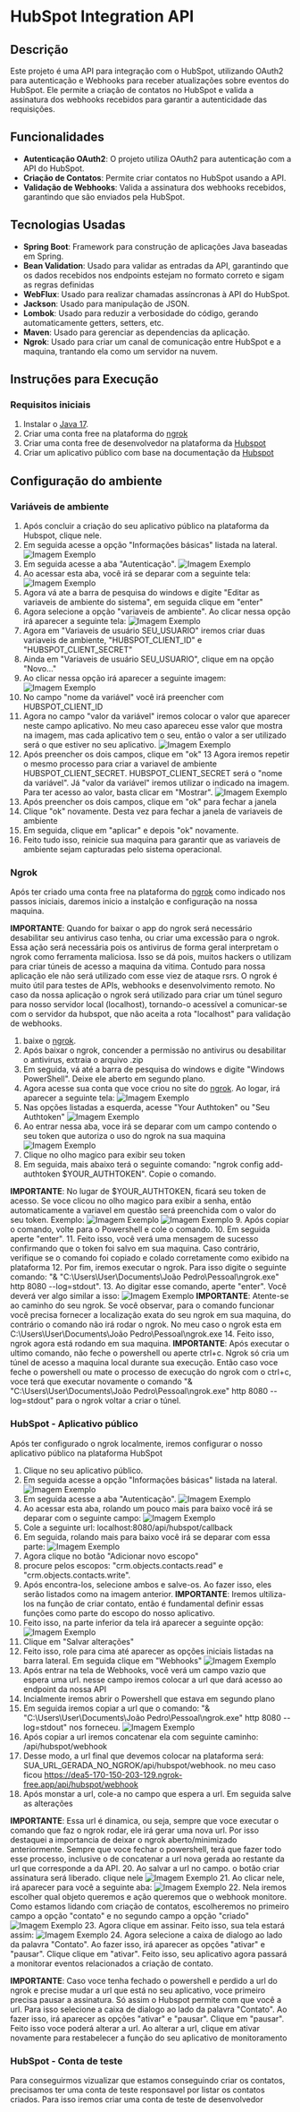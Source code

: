 # HubSpot Integration API

## Descrição

Este projeto é uma API para integração com o HubSpot, utilizando OAuth2 para autenticação e Webhooks para receber atualizações sobre eventos do HubSpot. Ele permite a criação de contatos no HubSpot e valida a assinatura dos webhooks recebidos para garantir a autenticidade das requisições.

## Funcionalidades

- **Autenticação OAuth2**: O projeto utiliza OAuth2 para autenticação com a API do HubSpot.
- **Criação de Contatos**: Permite criar contatos no HubSpot usando a API.
- **Validação de Webhooks**: Valida a assinatura dos webhooks recebidos, garantindo que são enviados pela HubSpot.

## Tecnologias Usadas

- **Spring Boot**: Framework para construção de aplicações Java baseadas em Spring.
- **Bean Validation**: Usado para validar as entradas da API, garantindo que os dados recebidos nos endpoints estejam no formato correto e sigam as regras definidas
- **WebFlux**: Usado para realizar chamadas assíncronas à API do HubSpot.
- **Jackson**: Usado para manipulação de JSON.
- **Lombok**: Usado para reduzir a verbosidade do código, gerando automaticamente getters, setters, etc.
- **Maven**: Usado para gerenciar as dependencias da aplicação.
- **Ngrok**: Usado para criar um canal de comunicação entre HubSpot e a maquina, trantando ela como um servidor na nuvem.

## Instruções para Execução

### Requisitos iniciais

1. Instalar o [Java 17](https://adoptopenjdk.net/).
2. Criar uma conta free na plataforma do [ngrok](https://ngrok.com/)
3. Criar uma conta free de desenvolvedor na plataforma da [Hubspot](https://app.hubspot.com/login)
4. Criar um aplicativo público com base na documentação da [Hubspot]([https://developers.hubspot.com/docs/guides/apps/public-apps/overview](https://developers.hubspot.com/docs/guides/apps/private-apps/overview))

## Configuração do ambiente

### Variáveis de ambiente

1. Após concluir a criação do seu aplicativo público na plataforma da Hubspot, clique nele.
2. Em seguida acesse a opção "Informações básicas" listada na lateral.
![Imagem Exemplo](Documentation/Images/img0.png)
3. Em seguida acesse a aba "Autenticação".
![Imagem Exemplo](Documentation/Images/img00.png)
4. Ao acessar esta aba, você irá se deparar com a seguinte tela:
![Imagem Exemplo](Documentation/Images/img1.png)
5. Agora vá ate a barra de pesquisa do windows e digite "Editar as variaveis de ambiente do sistema", em seguida clique em "enter"
6. Agora selecione a opção "variaveis de ambiente". Ao clicar nessa opção irá aparecer a seguinte tela:
![Imagem Exemplo](Documentation/Images/img2.png)
7. Agora em "Variaveis de usuário SEU_USUARIO" iremos criar duas variaveis de ambiente, "HUBSPOT_CLIENT_ID" e "HUBSPOT_CLIENT_SECRET"
8. Ainda em "Variaveis de usuário SEU_USUARIO", clique em na opção "Novo..."
9. Ao clicar nessa opção irá aparecer a seguinte imagem:
![Imagem Exemplo](Documentation/Images/img3.png)
10. No campo "nome da variável" você irá preencher com HUBSPOT_CLIENT_ID
11. Agora no campo "valor da variável" iremos colocar o valor que aparecer neste campo aplicativo. No meu caso apareceu esse valor que mostra na imagem, mas cada aplicativo tem o seu, então o valor a ser utilizado será o que estiver no seu aplicativo.
![Imagem Exemplo](Documentation/Images/img4.png)
12. Após preencher os dois campos, clique em "ok"
13 Agora iremos repetir o mesmo processo para criar a variavel de ambiente HUBSPOT_CLIENT_SECRET. HUBSPOT_CLIENT_SECRET será o "nome da variável". Já "valor da variável" iremos utilizar o indicado na imagem. Para ter acesso ao valor, basta clicar em "Mostrar".
![Imagem Exemplo](Documentation/Images/img5.png)
14. Após preencher os dois campos, clique em "ok" para fechar a janela
15. Clique "ok" novamente. Desta vez para fechar a janela de variaveis de ambiente
16. Em seguida, clique em "aplicar" e depois "ok" novamente.
17. Feito tudo isso, reinicie sua maquina para garantir que as variaveis de ambiente sejam capturadas pelo sistema operacional.

### Ngrok

Após ter criado uma conta free na plataforma do [ngrok](https://ngrok.com/) como indicado nos passos iniciais, daremos inicio a instalção e configuração na nossa maquina.

**IMPORTANTE**: Quando for baixar o app do ngrok será necessário desabilitar seu antivirus caso tenha, ou criar uma excessão para o ngrok. Essa ação será necessária pois os antivirus de forma geral interpretam o ngrok como ferramenta maliciosa. Isso se dá pois, muitos hackers o utilizam para criar túneis de acesso a maquina da vitima. Contudo para nossa aplicação ele não será utilizado com esse viez de ataque rsrs. O ngrok é muito útil para testes de APIs, webhooks e desenvolvimento remoto. No caso da nossa aplicação o ngrok será utilizado para criar um túnel seguro para nosso servidor local (localhost), tornando-o acessível a comunicar-se com o servidor da hubspot, que não aceita a rota "localhost" para validação de webhooks.

1. baixe o [ngrok](https://ngrok.com/downloads/windows).
2. Após baixar o ngrok, concender a permissão no antivirus ou desabilitar o antivirus, extraia o arquivo .zip
3. Em seguida, vá até a barra de pesquisa do windows e digite "Windows PowerShell". Deixe ele aberto em segundo plano.
4. Agora acesse sua conta que voce criou no site do [ngrok](https://ngrok.com/). Ao logar, irá aparecer a seguinte tela:
![Imagem Exemplo](Documentation/Images/img6.png)
5. Nas opções listadas a esquerda, acesse "Your Authtoken" ou "Seu Authtoken"
![Imagem Exemplo](Documentation/Images/img7.png)
6. Ao entrar nessa aba, voce irá se deparar com um campo contendo o seu token que autoriza o uso do ngrok na sua maquina
![Imagem Exemplo](Documentation/Images/img8.png)
7. Clique no olho magico para exibir seu token
8. Em seguida, mais abaixo terá o seguinte comando: "ngrok config add-authtoken $YOUR_AUTHTOKEN". Copie o comando.

**IMPORTANTE**: No lugar de $YOUR_AUTHTOKEN, ficará seu token de acesso. Se voce clicou no olho magico para exibir a senha, então automaticamente a variavel em questão será preenchida com o valor do seu token. Exemplo:
![Imagem Exemplo](Documentation/Images/img9.png)
![Imagem Exemplo](Documentation/Images/img10.png)
9. Após copiar o comando, volte para o Powershell e cole o comando.
10. Em seguida aperte "enter".
11. Feito isso, você verá uma mensagem de sucesso confirmando que o token foi salvo em sua maquina. Caso contrário, verifique se o comando foi copiado e colado corretamente como exibido na plataforma
12. Por fim, iremos executar o ngrok. Para isso digite o seguinte comando: "& "C:\Users\User\Documents\João Pedro\Pessoal\ngrok.exe" http 8080 --log=stdout".
13. Ao digitar esse comando, aperte "enter". Você deverá ver algo similar a isso:
![Imagem Exemplo](Documentation/Images/img11.png)
**IMPORTANTE**: Atente-se ao caminho do seu ngrok. Se você observar, para o comando funcionar você precisa fornecer a localização exata do seu ngrok em sua maquina, do contrário o comando não irá rodar o ngrok. No meu caso o ngrok esta em C:\Users\User\Documents\João Pedro\Pessoal\ngrok.exe
14. Feito isso, ngrok agora está rodando em sua maquina.
**IMPORTANTE**: Após executar o ultimo comando, não feche o powershell ou aperte ctrl+c. Ngrok só cria um túnel de acesso a maquina local durante sua execução. Então caso voce feche o powershell ou mate o processo de execução do ngrok com o ctrl+c, voce terá que executar novamente o comando "& "C:\Users\User\Documents\João Pedro\Pessoal\ngrok.exe" http 8080 --log=stdout" para o ngrok voltar a criar o túnel.

### HubSpot - Aplicativo público

Após ter configurado o ngrok localmente, iremos configurar o nosso aplicativo público na plataforma HubSpot

1. Clique no seu aplicativo público.
2. Em seguida acesse a opção "Informações básicas" listada na lateral.
![Imagem Exemplo](Documentation/Images/img0.png)
3. Em seguida acesse a aba "Autenticação".
![Imagem Exemplo](Documentation/Images/img00.png)
4. Ao acessar esta aba, rolando um pouco mais para baixo você irá se deparar com o seguinte campo:
![Imagem Exemplo](Documentation/Images/img12.png)
5. Cole a seguinte url: localhost:8080/api/hubspot/callback
6. Em seguida, rolando mais para baixo você irá se deparar com essa parte:
![Imagem Exemplo](Documentation/Images/img13.png)
7. Agora clique no botão "Adicionar novo escopo"
8. procure pelos escopos: "crm.objects.contacts.read" e "crm.objects.contacts.write".
9. Após encontra-los, selecione ambos e salve-os. Ao fazer isso, eles serão listados como na imagem anterior.
**IMPORTANTE**: Iremos ultiliza-los na função de criar contato, então é fundamental definir essas funções como parte do escopo do nosso aplicativo.
10. Feito isso, na parte inferior da tela irá aparecer a seguinte opção:
![Imagem Exemplo](Documentation/Images/img14.png)
11. Clique em "Salvar alterações"
12. Feito isso, role para cima até aparecer as opções iniciais listadas na barra lateral. Em seguida clique em "Webhooks"
![Imagem Exemplo](Documentation/Images/img15.png)
13. Após entrar na tela de Webhooks, você verá um campo vazio que espera uma url. nesse campo iremos colocar a url que dará acesso ao endpoint da nossa API
14. Incialmente iremos abrir o Powershell que estava em segundo plano
15. Em seguida iremos copiar a url que o comando: "& "C:\Users\User\Documents\João Pedro\Pessoal\ngrok.exe" http 8080 --log=stdout" nos forneceu.
![Imagem Exemplo](Documentation/Images/img16.png)
17. Após copiar a url iremos concatenar ela com seguinte caminho: /api/hubspot/webhook
18. Desse modo, a url final que devemos colocar na plataforma será: SUA_URL_GERADA_NO_NGROK/api/hubspot/webhook. no meu caso ficou https://dea5-170-150-203-129.ngrok-free.app/api/hubspot/webhook
19. Após monstar a url, cole-a no campo que espera a url. Em seguida salve as alterações

**IMPORTANTE**: Essa url é dinamica, ou seja, sempre que voce executar o comando que faz o ngrok rodar, ele irá gerar uma nova url. Por isso destaquei a importancia de deixar o ngrok aberto/minimizado anteriormente. Sempre que voce fechar o powershell, terá que fazer todo esse processo, inclusive o de concatenar a url nova gerada ao restante da url que corresponde a da API.
20. Ao salvar a url no campo. o botão criar assinatura será liberado. clique nele
![Imagem Exemplo](Documentation/Images/img17.png)
21. Ao clicar nele, irá aparecer para você a seguinte aba:
![Imagem Exemplo](Documentation/Images/img18.png)
22. Nela iremos escolher qual objeto queremos e ação queremos que o webhook monitore. Como estamos lidando com criação de contatos, escolheremos no primeiro campo a opção "contato" e no segundo campo a opção "criado"
![Imagem Exemplo](Documentation/Images/img19.png)
23. Agora clique em assinar. Feito isso, sua tela estará assim:
![Imagem Exemplo](Documentation/Images/img20.png)
24. Agora selecione a caixa de dialogo ao lado da palavra "Contato". Ao fazer isso, irá aparecer as opções "ativar" e "pausar". Clique clique em "ativar". Feito isso, seu aplicativo agora passará a monitorar eventos relacionados a criação de contato.

**IMPORTANTE**: Caso voce tenha fechado o powershell e perdido a url do ngrok e precise mudar a url que está no seu aplicativo, voce primeiro precisa pausar a assinatura. Só assim o Hubspot permite com que você a url. Para isso selecione a caixa de dialogo ao lado da palavra "Contato". Ao fazer isso, irá aparecer as opções "ativar" e "pausar". Clique em "pausar". Feito isso voce poderá alterar a url. Ao alterar a url, clique em ativar novamente para restabelecer a função do seu aplicativo de monitoramento

### HubSpot - Conta de teste

Para conseguirmos vizualizar que estamos conseguindo criar os contatos, precisamos ter uma conta de teste responsavel por listar os contatos criados. Para isso iremos criar uma conta de teste de desenvolvedor